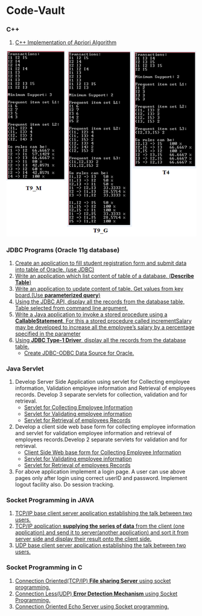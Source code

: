 # Code-Vault

### C++

1. [C++ Implementation of Apriori Algorithm](https://github.com/sidpro-hash/Code-Vault/blob/main/C%2B%2B/Apriori/apriori.cpp)

![Apriori output](/images/Apriori.png)

### JDBC Programs (Oracle 11g database)

1. [Create an application to fill student registration form and submit data into table of Oracle. (use JDBC)](https://github.com/sidpro-hash/Code-Vault/blob/main/JDBC%20Programs%20(Oracle%2011g%20database)/Student_Reg.java)
2. [Write an application which list content of table of a database. (**Describe Table**)](https://github.com/sidpro-hash/Code-Vault/blob/main/JDBC%20Programs%20(Oracle%2011g%20database)/Table_content.java)
3. [Write an application to update content of table. Get values from key board.(Use **parameterized query**)](https://github.com/sidpro-hash/Code-Vault/blob/main/JDBC%20Programs%20(Oracle%2011g%20database)/Update_Table.java)
4. [Using the JDBC API, display all the records from the database table, Table selected from command line argument.](https://github.com/sidpro-hash/Code-Vault/blob/main/JDBC%20Programs%20(Oracle%2011g%20database)/Display_Table.java)
5. [Write a Java application to invoke a stored procedure using a **CallableStatement**. For this a stored procedure called incrementSalary may be developed to increase all the employee’s salary by a percentage specified in the parameter](https://github.com/sidpro-hash/Code-Vault/blob/main/JDBC%20Programs%20(Oracle%2011g%20database)/Emp_Salary.java)
6. [Using **JDBC Type-1 Driver**, display all the records from the database table.](https://github.com/sidpro-hash/Code-Vault/blob/main/JDBC%20Programs%20(Oracle%2011g%20database)/Demo1.java)
    * [Create JDBC-ODBC Data Source for Oracle.](https://collegeek.com/How_To/Oracle_database_type1_JDBC.html)

### Java Servlet

1. Develop Server Side Application using servlet for Collecting employee information, Validation employee information and Retrieval of employees records. Develop 3 separate servlets for collection, validation and for retrieval.
   * [Servlet for Collecting Employee Information](https://github.com/sidpro-hash/Code-Vault/blob/main/Java%20Servlet/Sidpro/WEB-INF/classes/Collect_Info.java)
   * [Servlet for Validating employee information](https://github.com/sidpro-hash/Code-Vault/blob/main/Java%20Servlet/Sidpro/WEB-INF/classes/Validation_Info.java)
   * [Servlet for Retrieval of employees Records](https://github.com/sidpro-hash/Code-Vault/blob/main/Java%20Servlet/Sidpro/WEB-INF/classes/Display_Info.java)
2. Develop a client side web base form for collecting employee information and servlet for validation employee information and retrieval of employees records.Develop 2 separate servlets for validation and for retrieval.
   * [Client Side Web base form for Collecting Employee Information](https://github.com/sidpro-hash/Code-Vault/blob/main/Java%20Servlet/Sidpro/client_side.html)
   * [Servlet for Validating employee information](https://github.com/sidpro-hash/Code-Vault/blob/main/Java%20Servlet/Sidpro/WEB-INF/classes/Client_side_validate.java)
   * [Servlet for Retrieval of employees Records](https://github.com/sidpro-hash/Code-Vault/blob/main/Java%20Servlet/Sidpro/WEB-INF/classes/Display_Info.java)
3. For above application implement a login page. A user can use above pages only after login using correct userID and password. Implement logout facility also. Do session tracking.

### Socket Programming in JAVA

1. [TCP/IP base client server application establishing the talk between two users.](https://github.com/sidpro-hash/Code-Vault/blob/main/Network%20Programming%20in%20JAVA/LocalTcpServer_1.java)
2. [TCP/IP application **supplying the series of data** from the client (one application) and send it to server(another application) and sort it from server side and display their result onto the client side.](https://github.com/sidpro-hash/Code-Vault/blob/main/Network%20Programming%20in%20JAVA/LocalTcpServer.java)
3. [UDP base client server application establishing the talk between two users.](https://github.com/sidpro-hash/Code-Vault/blob/main/Network%20Programming%20in%20JAVA/Udp_server.java)

### Socket Programming in C

1. [Connection Oriented(TCP/IP) **File sharing Server** using socket programming.](https://github.com/sidpro-hash/Code-Vault/blob/main/Network%20Programming%20in%20C/FileServer.c)
2. [Connection Less(UDP) **Error Detection Mechanism** using Socket Programming.](https://github.com/sidpro-hash/Code-Vault/blob/main/Network%20Programming%20in%20C/HammingServer.c)
3. [Connection Oriented Echo Server using Socket programming.](https://github.com/sidpro-hash/Code-Vault/blob/main/Network%20Programming%20in%20C/ServerbySid.c)

